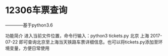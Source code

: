 # 12306车票查询
————基于python3.6

功能简介
进入当前文件位置，命令行输入：python3 tickets.py 北京 上海 2017-07-22
即可查询北京至上海当天铁路车票详细信息。也可以将tickets.py添加至环境变量，方便日常使用
